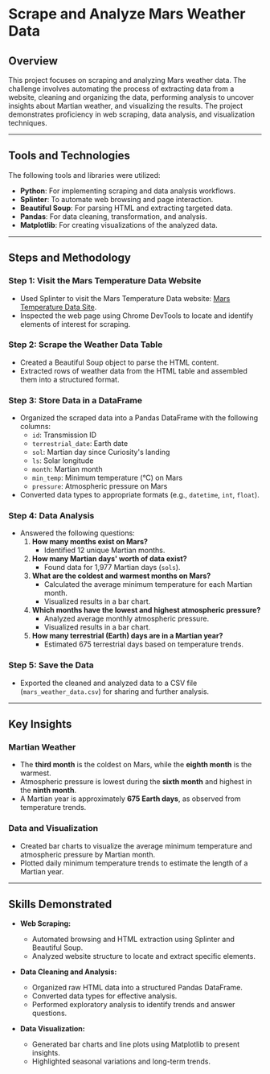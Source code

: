 # Scrape and Analyze Mars Weather Data

## Overview
This project focuses on scraping and analyzing Mars weather data. The challenge involves automating the process of extracting data from a website, cleaning and organizing the data, performing analysis to uncover insights about Martian weather, and visualizing the results. The project demonstrates proficiency in web scraping, data analysis, and visualization techniques.

---

## Tools and Technologies
The following tools and libraries were utilized:

- **Python**: For implementing scraping and data analysis workflows.
- **Splinter**: To automate web browsing and page interaction.
- **Beautiful Soup**: For parsing HTML and extracting targeted data.
- **Pandas**: For data cleaning, transformation, and analysis.
- **Matplotlib**: For creating visualizations of the analyzed data.

---

## Steps and Methodology

### **Step 1: Visit the Mars Temperature Data Website**
- Used Splinter to visit the Mars Temperature Data website: [Mars Temperature Data Site](https://static.bc-edx.com/data/web/mars_facts/temperature.html).
- Inspected the web page using Chrome DevTools to locate and identify elements of interest for scraping.

### **Step 2: Scrape the Weather Data Table**
- Created a Beautiful Soup object to parse the HTML content.
- Extracted rows of weather data from the HTML table and assembled them into a structured format.

### **Step 3: Store Data in a DataFrame**
- Organized the scraped data into a Pandas DataFrame with the following columns:
  - `id`: Transmission ID
  - `terrestrial_date`: Earth date
  - `sol`: Martian day since Curiosity's landing
  - `ls`: Solar longitude
  - `month`: Martian month
  - `min_temp`: Minimum temperature (°C) on Mars
  - `pressure`: Atmospheric pressure on Mars
- Converted data types to appropriate formats (e.g., `datetime`, `int`, `float`).

### **Step 4: Data Analysis**
- Answered the following questions:
  1. **How many months exist on Mars?**
     - Identified 12 unique Martian months.
  2. **How many Martian days' worth of data exist?**
     - Found data for 1,977 Martian days (`sols`).
  3. **What are the coldest and warmest months on Mars?**
     - Calculated the average minimum temperature for each Martian month.
     - Visualized results in a bar chart.
  4. **Which months have the lowest and highest atmospheric pressure?**
     - Analyzed average monthly atmospheric pressure.
     - Visualized results in a bar chart.
  5. **How many terrestrial (Earth) days are in a Martian year?**
     - Estimated 675 terrestrial days based on temperature trends.

### **Step 5: Save the Data**
- Exported the cleaned and analyzed data to a CSV file (`mars_weather_data.csv`) for sharing and further analysis.

---

## Key Insights

### Martian Weather
- The **third month** is the coldest on Mars, while the **eighth month** is the warmest.
- Atmospheric pressure is lowest during the **sixth month** and highest in the **ninth month**.
- A Martian year is approximately **675 Earth days**, as observed from temperature trends.

### Data and Visualization
- Created bar charts to visualize the average minimum temperature and atmospheric pressure by Martian month.
- Plotted daily minimum temperature trends to estimate the length of a Martian year.

---

## Skills Demonstrated

- **Web Scraping:**
  - Automated browsing and HTML extraction using Splinter and Beautiful Soup.
  - Analyzed website structure to locate and extract specific elements.

- **Data Cleaning and Analysis:**
  - Organized raw HTML data into a structured Pandas DataFrame.
  - Converted data types for effective analysis.
  - Performed exploratory analysis to identify trends and answer questions.

- **Data Visualization:**
  - Generated bar charts and line plots using Matplotlib to present insights.
  - Highlighted seasonal variations and long-term trends.
